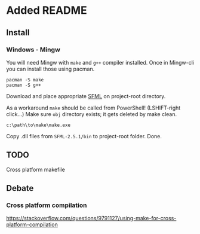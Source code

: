 # Added README

## Install

### Windows - Mingw
You will need Mingw with `make` and `g++` compiler installed. Once in Mingw-cli you can install those using pacman.
```
pacman -S make
pacman -S g++
```
Download and place appropriate [SFML](https://www.sfml-dev.org/) on project-root directory.

As a workaround `make` should be called from PowerShell! (LSHIFT-right click...)
Make sure `obj` directory exists; it gets deleted by make clean.
```
c:\path\to\make\make.exe
```

Copy .dll files from `SFML-2.5.1/bin` to project-root folder.
Done.


## TODO
Cross platform makefile

## Debate
### Cross platform compilation
https://stackoverflow.com/questions/9791127/using-make-for-cross-platform-compilation

